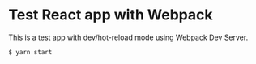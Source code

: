 # Test React app with Webpack

This is a test app with dev/hot-reload mode using Webpack Dev Server.

```sh
$ yarn start
```

